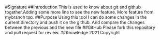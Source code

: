 
#Signature
##Introduction
This is used to know about git and github together.Adding some more line to see the new feature. More feature from mybranch too.
##Purpose
Using this tool I can do some changes in the current directory and push it on the github. And compare the changes between the previous and the new file
##GitHub
Please fork this repository and pull request for review.
##Knowledge
2021 Copyright
